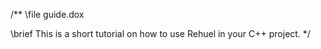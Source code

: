 /**
  \file guide.dox
 
  \brief This is a short tutorial on how to use Rehuel in your C++ project.
*/

